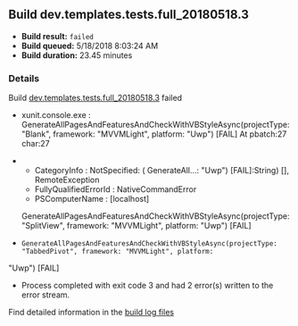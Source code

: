 ## Build dev.templates.tests.full_20180518.3
- **Build result:** `failed`
- **Build queued:** 5/18/2018 8:03:24 AM
- **Build duration:** 23.45 minutes
### Details
Build [dev.templates.tests.full_20180518.3](https://winappstudio.visualstudio.com/web/build.aspx?pcguid=a4ef43be-68ce-4195-a619-079b4d9834c2&builduri=vstfs%3a%2f%2f%2fBuild%2fBuild%2f25678) failed

+ xunit.console.exe :     GenerateAllPagesAndFeaturesAndCheckWithVBStyleAsync(projectType: "Blank", framework: 
"MVVMLight", platform: "Uwp") [FAIL]
At pbatch:27 char:27
+ 
    + CategoryInfo          : NotSpecified: (    GenerateAll...: "Uwp") [FAIL]:String) [], RemoteException
    + FullyQualifiedErrorId : NativeCommandError
    + PSComputerName        : [localhost]
 
    GenerateAllPagesAndFeaturesAndCheckWithVBStyleAsync(projectType: "SplitView", framework: "MVVMLight", platform: 
"Uwp") [FAIL]

+     GenerateAllPagesAndFeaturesAndCheckWithVBStyleAsync(projectType: "TabbedPivot", framework: "MVVMLight", platform: 
"Uwp") [FAIL]

+ Process completed with exit code 3 and had 2 error(s) written to the error stream.

Find detailed information in the [build log files](https://uwpctdiags.blob.core.windows.net/buildlogs/dev.templates.tests.full_20180518.3_logs.zip)
